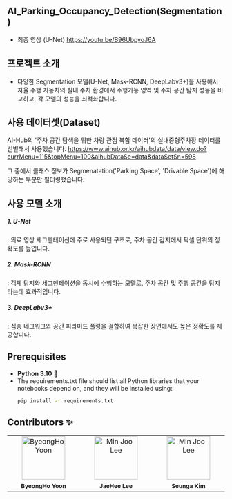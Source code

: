 ## AI_Parking_Occupancy_Detection(Segmentation)
- 최종 영상 (U-Net)
  https://youtu.be/B96UbpyoJ6A


## 프로젝트 소개
- 다양한 Segmentation 모델(U-Net, Mask-RCNN, DeepLabv3+)을 사용해서 자율 주행 자동차의 실내 주차 환경에서 주행가능 영역 및 주차 공간 탐지 성능을 비교하고, 각 모델의 성능을 최적화합니다.


## 사용 데이터셋(Dataset)
AI-Hub의 '주차 공간 탐색을 위한 차량 관점 복합 데이터'의 실내중형주차장 데이터를 선별해서 사용했습니다.
https://www.aihub.or.kr/aihubdata/data/view.do?currMenu=115&topMenu=100&aihubDataSe=data&dataSetSn=598

그 중에서 클래스 정보가 Segmenatation('Parking Space', 'Drivable Space')에 해당하는 부분만 필터링했습니다.


## 사용 모델 소개
##### 1. U-Net 
: 의료 영상 세그멘테이션에 주로 사용되던 구조로, 주차 공간 감지에서 픽셀 단위의 정확도를 높입니다.
##### 2. Mask-RCNN 
: 객체 탐지와 세그멘테이션을 동시에 수행하는 모델로, 주차 공간 및 주행 공간을 탐지라는데 효과적입니다.
##### 3. DeepLabv3+ 
: 심층 네크워크와 공간 피라미드 풀링을 결합하여 복잡한 장면에서도 높은 정확도를 제공합니다.





## Prerequisites
- **Python 3.10** 🐍
- The requirements.txt file should list all Python libraries that your notebooks depend on, and they will be installed using:
    ```bash
    pip install -r requirements.txt
    ```

## Contributors ✨
<table>
    <tbody>
        <tr>
            <td align="center" valign="top" width="14.28%"><a href="https://github.com/rwambangho"><img src="https://avatars.githubusercontent.com/u/121777977?v=4" width="100px;" alt="ByeongHo Yoon"><br/><sub><b>ByeongHo Yoon</b></ub><a><br/>
            <td align="center" valign="top" width="14.28%"><a href="https://github.com/JaeHeeLE"><img src="https://avatars.githubusercontent.com/u/153152453?v=4" width="100px;" alt="Min Joo Lee"><br/><sub><b>JaeHee Lee</b></ub><a><br/>
            <td align="center" valign="top" width="14.28%"><a href="https://github.com/sinya3558"><img src="https://avatars.githubusercontent.com/u/70243358?v=4" width="100px;" alt="Min Joo Lee"><br/><sub><b>Seunga Kim</b></ub><a><br/>
        </tr>
    </tbody>
</table>
